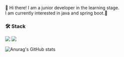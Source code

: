 
👋 Hi there! I am a junior developer in the learning stage.<br/>
I am currently interested in java and spring boot.🔭


### 🛠 Stack
<a href="#" target="_blank"><img src="https://img.shields.io/badge/Kafka-231F20?style=plastic&logo=apachekafka&logoColor=FFFFFF"/></a>
<a href="#" target="_blank"><img src="https://img.shields.io/badge/cpp-00599C?style=plastic&logo=cplusplus&logoColor=FFFFFF"/></a>




<!--
**kims0uce/kims0uce** is a ✨ _special_ ✨ repository because its `README.md` (this file) appears on your GitHub profile.

Here are some ideas to get you started:

- 🔭 I’m currently working on ...
- 🌱 I’m currently learning ...
- 👯 I’m looking to collaborate on ...
- 🤔 I’m looking for help with ...
- 💬 Ask me about ...
- 📫 How to reach me: ...
- 😄 Pronouns: ...
- ⚡ Fun fact: ...
-->



![Anurag's GitHub stats](https://github-readme-stats-sigma-five.vercel.app/api?username=kims0uce&show_icons=true&theme=swift)

